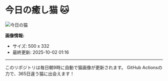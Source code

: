 # 今日の癒し猫 🐱

![今日の猫](https://cdn2.thecatapi.com/images/7i2.jpg)

**画像情報:**
- サイズ: 500 x 332
- 最終更新: 2025-10-02 01:16

---

このリポジトリは毎日朝9時に自動で猫画像が更新されます。
GitHub Actionsの力で、365日違う猫に出会えます！
